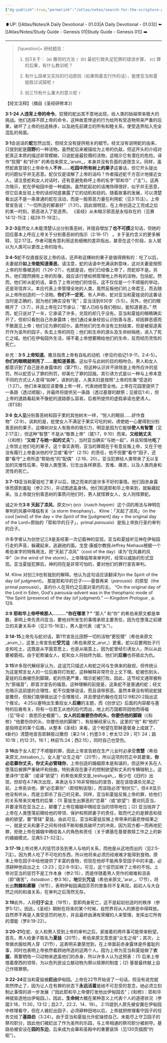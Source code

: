 ```yaml
---
{"dg-publish":true,"permalink":"/atlas/notes/search-for-the-scripture-genesis-03/"}
---
```


⬆️UP: [[Atlas/Notes/A Daily Devotional - 01.03\|A Daily Devotional - 01.03]]
⬅️ [[Atlas/Notes/Study Guide - Genesis 01\|Study Guide - Genesis 01]]
➡️ 

---

> [!question]+ 研经题目：
> 1. 创3关于： (a) 撒但的方法﹖ (b) 最初引致失足犯罪的错误步骤， (c) 罪的后果，有什么教训呢？
> 
> 2. 有什么简单又实际的行动原则（如果照着去行作的话），能使亚当和夏娃胜过试探呢﹖ 
> 
> 3. 创三15有什么重大的意义呢﹖ 

【经文注释】（摘自《圣经研修本》）

**3:1-24 人违背上帝的命令**。狡猾的蛇出其不意地出现，给人类的始祖带来极大的挑战。他们选择不顾上帝的命令，这种故意悖逆的行为给所有受造物带来严重的后果，破坏了上帝的创造秩序，以及祂先前建立的所有和睦关系，使受造界陷入完全混乱的局面。

**3:1**会说话的**蛇**忽然出现，但经文没有提供相关的细节。经文没有说明蛇的由来，只提到蛇是**田野**的一种活物。虽然蛇后来被描绘为上帝的仇敌，但这开头的介绍对蛇真正本质的描述非常模糊，只说蛇是最狡猾的活物，这暗示它有潜在的危险。译作“狡猾” 和“奸诈” 的希伯来原文_'arum_，本身并没有负面的道德含义。同样，虽然蛇故意错引上帝命令人**不许……吃园中所有树上的果子**这番话，但它开头提出的问题似乎并无恶意。蛇仅仅是误解了上帝的话吗？作者描述蛇千方百计地接近女人。请注意蛇和女人对话时，还有意避免称呼上帝的名字“耶和华”（“主”）。这再次暗示，蛇在伊甸园中是一种威胁。虽然蛇起初的话掩饰得很好，似乎并无恶意，但它后来反驳上帝的话却彻底暴露了它的动机和目的。随着故事的发展，可以清楚看出这不是一条普通的蛇在活动，而是一股邪恶力量在利用蛇（见3:15注）。上帝曾宣告说：“一切所造的都甚好”（1:31）。因此很明显，在上帝创造之工完成之后的某一时刻，邪恶进入了受造界。 《圣经》从未暗示邪恶是永恒存在的（见赛14:12-15注；结28:11-19注）。

**3:2-3**虽然女人未能清楚认出分别善恶树，并擅自增加了**也不可摸**这句话，但她的回应基本上呼应上帝关于分别善恶树的指示（2:16-17） 。关于圣约含义的更多解释，见2:17注。作者可能有意利用这些细微的差异指出，甚至在这个阶段，女人就以为人类可以更改上帝的指令。

**3:4-5**蛇不仅直接反驳上帝的话，还声称这棵树的果子是值得拥有的：吃了以后，夫妻就将**如上帝能知道善恶**。请注意，蛇的话语中充满讽刺意味，这对夫妻是按照上帝的形像被造的（1:26-27），也就是说，他们已经像上帝了，而蛇却不是。另外，他们既然拥有上帝的形像，就应该行使权柄管理地上所有的活物，包括蛇。然而，他们听从蛇的话，辜负了上帝对他们的信任。这不仅仅是一个不顺服的举动，还是背信弃义。本应代表上帝管理全地的人类，竟然反叛他们的上帝君王，而去随从上帝所创造的一个活物。**你们不一定死**，有人声称，蛇对亚当和夏娃说的这番话当时是正确的，因为他们确实没有“死”；亚当活到930岁（5:5）。另外，他们的眼睛开了（3:7），并且上帝在22节承认：“那人已经与我们相似，能知道善恶。” 然而，蛇只说对了一半，它承诺了许多，兑现的却几乎没有。亚当和夏娃的眼睛确实开了，但却只看到自己赤身露体；他们通过亲身经验认识到善与恶，却因罪恶感而不敢面见上帝；他们沦为罪的奴仆。虽然他们的生命没有立刻结束，但是被驱逐离开作为圣所的园子，失去上帝的同在；他们和生命的源头及生命树隔绝，进入了死亡之域。他们在伊甸园外生活，得不着上帝想要赐给他们的生命，反而经历灵性的死亡。

补充：**3:5 上帝知道**。撒旦指责上帝有自私的动机（参见约伯记1:9-11，2:4-5）。**你们的眼睛就明亮了……能知道善恶**。这似乎与此树的目的相吻合。男人和女人都意识到了自己是赤身露体的（第7节）。但这种认识并不排除是上帝所应许的惩罚。所以蛇否认了罪的刑罚，却美化了罪的回报。其引诱方式是以一种与上帝本意不同的方式让人变得“如神”。讽刺的是，人类夫妇是按照“上帝的形象”受造的（1:27）。他们本来就应该要像上帝一样，代表祂统管全地。上帝在花园里提供了一条路（透过顺服），并最终将提供另一条路（透过基督的献祭；见彼后1:4），但上帝的道路看起来不像蛇的道路那么容易，后者所提供的虚假承诺也更诱人。 （BTSB）

**3:6** **女人见**分别善恶树和园子里的其他树木一样，“悦人的眼目……好作食物”（2:9）。讽刺的是，蛇使女人不满足于果实可吃的树，诱使她一心要得到分别善恶树的果子。这棵树对女人有致命的吸引力，明显是因为它能够**使人有智慧**（见2:17注），但这种“智慧” 不是从“敬畏上帝”（箴1:7，9:10）而来。**又给她丈夫**（《和修》“**又给了与她一起的丈夫**”），当时亚当确实“与她一起”，并且知情地**吃**了上帝禁止他们吃的果子。这个事实表明，亚当的罪既在于有意反叛上帝，又在于他没有履行上帝委派他的守卫或“看守”（2:15）的责任，他不但要“看守”园子，还要“看守”上帝所造“帮助他”的“配偶”（2:18、20）。亚当犯罪给人类带来了无以复加的灾难性后果，导致人类堕落，衍生出各样罪恶、苦难、痛苦，以及人类肉身和灵性的死亡。

**3:7-13**亚当和夏娃吃了果子以后，随之而来的是许多不好的事情。他们因赤身露体而感到羞耻（参2:25），并试图遮盖身体。他们知道耶和华上帝来到，就躲藏起来。当上帝就分别善恶树的事质问他们时，男人就怪罪女人，女人则怪罪蛇。

诚之补充**3:8** **天起了凉风**，原文הַיּ֑וֹם ר֣וּחַ（_ruach hayom_）这个词的用法与神明在审判的风暴中降临有关（a storm theophany）。 Kline：「天起了凉风」（in the cool [wind] of the day = the _Spirit_ of the [judgment] day = the original day of the Lord=原始的「耶和华的日子」，primal _parousia_）是指上帝执行圣约审判的日子。

许多学者认为创世记三8是圣经第一次记载神的显现。亚当和夏娃听见神在伊甸园行走的声音，躲藏起来，逃避祂的面。戈登·康威尔教授Jeffrey Niehaus根据一个希伯来字的特殊用法，把“天起了凉风”（cool of the day）译为“在风暴的风中”（in the wind of the storm）。上帝降临带来审判时，经常以威胁的形式显现。亚当夏娃犯罪后，神的同在是非常可怕的，要对他们的罪行宣告审判。

M. Kline 对创三8也有独到的解释。他认为这句话应该翻译为in the Spirit of the day (of judgment)。 那是耶和华的日子——基督再来（_parousia_）的原型（the primal _parousia_）。圣约仆人在背约之后面对圣约的主。 “On the original day of the Lord in Eden, God's parousia-advent was in the theophanic mode of “the Spirit (presence) of the day (of judgment).” — _Kingdom Prologue_ , p. 129.

**3:9** **耶和华上帝呼唤那人………“你在哪里？”** “那人” 和“你” 的希伯来原文都是单数，表明上帝先责问亚当，要他对所发生的事情承担主要责任，因为在堕落之前建立的夫妻关系中（见2:15-16注），男人是代表（或“头”）。

**3:14-15**上帝先与蛇对话，第1节宣告比田野一切的活物“更狡猾”（希伯来原文_arum_），这里上帝宣告蛇**受咒诅**（希伯来原文_arur_）更重。蛇以后要用肚子行走和吃土，这既是从字面意思上，也是从喻意上，因为蛇曾经引诱女人，所以从此要被藐视。由于蛇欺骗女人，蛇和女人将始终为敌，他们的**后裔**也将彼此为仇。

**3:15**许多现代解经家认为，这诅咒只描述人和蛇之间与生俱来的敌视，但传统认为这是预言女人的一位后裔将打败蛇，这种解释非常符合上文下理。蛇被伤到头，夏娃的后裔被伤到脚跟，蛇的伤更严重，暗示蛇被打败。因此，这节经文通常被称为“原福音”，即首次宣告的福音。这种理解的前提是，这条蛇不是普通的蛇；经文也暗示这前提的合理性，蛇不仅能够说话，而且语带邪恶。虽然本章没有明说蛇就是撒但，但我们能够做出这个合理推论，并且使徒约翰也在启12:9和20:2指出这个推论。 4:25以塞特出生重拾女人**后裔**的主题，而《创世记》后面的内容都与塞特的后裔有关，将有一位君王从他的后代而出，地上的万国都将因他而得福（见“导论：救恩历史概要”）。**女人的后裔要伤你的头，你要伤他的脚跟**（《和修》“他要伤你的头，你要伤他的脚跟”），有些解经家认为，这里的“他” 和“他的” 是指特定的某个后裔。从整本《圣经》来看，这个盼望在耶稣基督身上成就了，《新约》清楚地宣告耶稣胜过撒但（来2:14；约壹3:8；参太12:29；可1: 24；路10:18；约12:31，16:1；林前15:24；西2:15），同时自己也受伤。

**3:16**由于女人犯了不顺服的罪，因此上帝宣告她在生产儿女时必承受**苦楚**（希伯来原文_itstsabon_）。女人是“众生之母”（20节），所以这项刑罚正中其要害。**你必恋慕你丈夫，你丈夫必管辖你**，上帝创造的婚姻原本是和谐的，但这种关系在人堕落后被罪严重破坏和扭曲，特别表现在妻子的控制欲望和丈夫的专横辖制上。这里译作“恋慕”（或译“欲望”）的希伯来原文是_teshugah_，极少在《旧约》出现，但却在4:7再次出现，来表达与3:16非常相似的宣告，就在该隐谋杀兄弟之前，上帝告诉他，罪“必恋慕你”（即控制该隐），而该隐必须“制伏它”，但4:8显示他没有听从，而是立即杀了自己的兄弟。同样，亚当和夏娃反叛上帝的罪，给他们的关系带来灾难性的后果：(1) 夏娃生出罪恶的“恋慕”（或“欲望”）要对抗亚当，并要凌驾在亚当之上，颠覆了上帝在婚姻中赐给亚当的领导地位；(2) 亚当抛弃了上帝在人类堕落前赐给他的带领、保护和照顾妻子的责任，取而代之的是罪恶和扭曲的欲望，要“管辖” 夏娃。由此可见，亚当和夏娃反叛上帝带来的最悲惨结果之一，就是丈夫和妻子之间有持续不断和极具破坏力的冲突，因为双方都一而再地犯罪，拒绝上帝在婚姻中赐给各人的角色和责任（关于建基在基督救赎工作之上的新约婚姻模式，见弗5:21-32注）。

**3:17-19**上帝对男人的惩罚涉及到男人与地的关系，而他是从这地而出的（见2:5-7注）。因为男人吃了不可吃的东西，所以他将来必须历经艰难才能得到食物。原本上帝在园子中给他提供了丰富的食物，但现在他却不能再享受园子中的丰盛，必须耕种他自出之土（3:23；见2:8-9注）。可见，这个惩罚反映了上帝的不悦。上帝对亚当的惩罚不是工作本身（参2:15），而是伴随着男人劳作的艰难和沮丧（即“痛苦”，_itstsabon_；参3:16）。**地**受到**咒诅**（希伯来原文_'arar_，17节），将长出**荆棘和蒺藜**（18节），表明伊甸园满园芬芳的景象将不复再现。起初人与大自然之间的和谐关系，在审判之后荡然无存。

**3:19**此外，人将**归于尘土**（19节），意即肉身死亡，这不是起初创造时的秩序（参罗5:12）。因此，《圣经》期盼在将来的某个时候，自然界将从人的罪恶中得释放。自然界不再是人类受惩罚的地方，并且最终由满有荣耀的人来管理，发挥出它所有的潜能（罗8:19-22）。

**3:20-21**在蛇、女人和男人受到上帝的审判之后，紧接着的两件事可能带来盼望。首先，男人给妻子取名为**夏娃**（20节），希伯来原文意思是“众生之母”；其次，上帝做衣服给两人穿（21节），这表明夫妻感觉到，在上帝面前赤身露体是件羞耻的事，同时也表明上帝依然看顾祂所造的这两个人。因为上帝为亚当和夏娃做了**衣服**，需要牺牲一只动物来遮盖他们的赤身，所以许多人认为这预表：(1) 后来上帝借着摩西的领导，为以色列民设立献动物为祭以赎罪的制度；(2) 基督最终献上自己作赎罪祭。

**3:22-24**亚当和夏娃被**赶出**伊甸园。上帝在22节开始说了一句话，但没有说完就突然停止了，因为让人在有罪的状态下**永远活着**是祂不可忍受的意念，祂必须立刻制止事情的进一步发展（“因此耶和华上帝便打发他出伊甸园去”；《和修》：耶和华神就驱逐他出伊甸园。）。因此，**生命树**大概在某种意义上代表个人的道德状况（参箴3:18，11:30，13:12；启2:7，22:2、14、19）。 2:15提到人原先被安置在伊甸园中修理看守，但在人被赶出园子，必须耕种田地以后，上帝就把修理看守园子的任务交给了**基路伯**（3:24）。由于亚当和夏娃允许蛇操控自己，未能尽上守卫园子的祭司职分，因此他们被赶出了作为圣所的乐园，与上帝相通的祭司职分被剥夺。基路伯被安设在**园的东边**，后来成为会幕和圣殿中的重要装饰（见130页插图“约柜”）。
